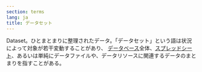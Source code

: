 ```yaml
---
section: terms
lang: ja
title: データセット
---
```


Dataset。ひとまとまりに整理されたデータ。「データセット」という語は状況によって対象が若干変動することがあり、 [データベース](../database/)全体、[スプレッドシート](../spreadsheet/)、あるいは単純にデータファイルや、データリソースに関連するデータのまとまりを指すことがある。
